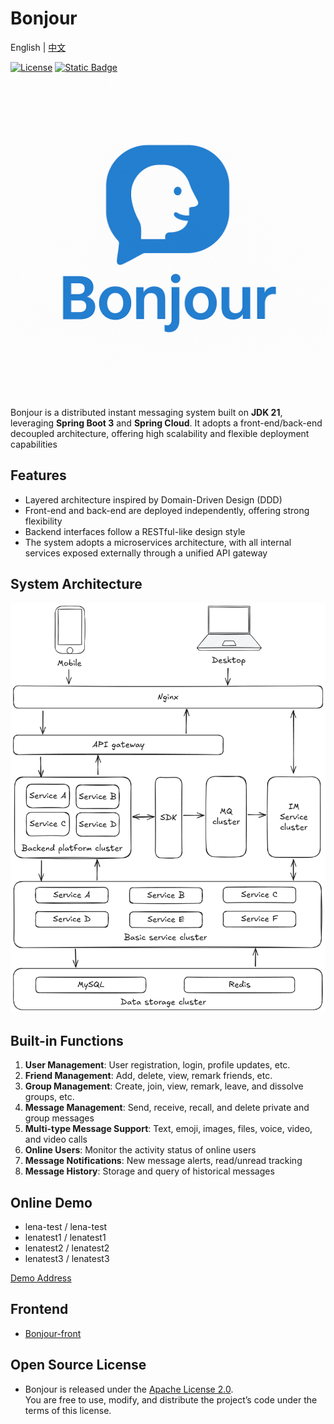 # Bonjour

English | [中文](README_cn.md "查看中文版")

[![License](https://img.shields.io/badge/License-Apache_2.0-blue.svg)](LICENSE)
[![Static Badge](https://img.shields.io/badge/Demo-Bonjour-blue.svg)](http://117.72.85.211:8898/ "Click to visit the online demo")

![Bonjour](docs/bonjour_logo.png)

Bonjour is a distributed instant messaging system built on **JDK 21**, leveraging **Spring Boot 3** and
**Spring Cloud**. It adopts a front-end/back-end decoupled architecture, offering high scalability and flexible
deployment capabilities

## Features

- Layered architecture inspired by Domain-Driven Design (DDD)
- Front-end and back-end are deployed independently, offering strong flexibility
- Backend interfaces follow a RESTful-like design style
- The system adopts a microservices architecture, with all internal services exposed externally through a unified API
  gateway

## System Architecture

![System Architecture Diagram](docs/arch.excalidraw.png)

## Built-in Functions

1. **User Management**: User registration, login, profile updates, etc.
2. **Friend Management**: Add, delete, view, remark friends, etc.
3. **Group Management**: Create, join, view, remark, leave, and dissolve groups, etc.
4. **Message Management**: Send, receive, recall, and delete private and group messages
5. **Multi-type Message Support**: Text, emoji, images, files, voice, video, and video calls
6. **Online Users**: Monitor the activity status of online users
7. **Message Notifications**: New message alerts, read/unread tracking
8. **Message History**: Storage and query of historical messages

## Online Demo

- lena-test / lena-test
- lenatest1 / lenatest1
- lenatest2 / lenatest2
- lenatest3 / lenatest3

[Demo Address](http://117.72.85.211:8898/ "Click to visit the online demo")

## Frontend

- [Bonjour-front](https://github.com/JunjianD/Bonjour-front "Access the Bonjour frontend repository")

## Open Source License

- Bonjour is released under the [Apache License 2.0](LICENSE "View License").  
  You are free to use, modify, and distribute the project’s code under the terms of this license.
